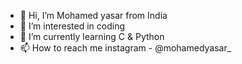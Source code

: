 - 👋 Hi, I’m Mohamed yasar from India
- 👀 I’m interested in coding
- 🌱 I’m currently learning C & Python
- 📫 How to reach me instagram - @mohamedyasar_

<!---
And Guys you may suggest me to a good learning platform,Books,Documentation and etc..thank you.
--->
